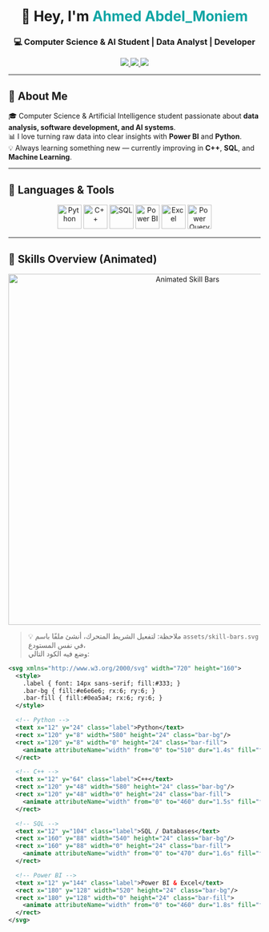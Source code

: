 <!-- Ahmed Abdel_Moniem - Professional GitHub Profile -->

<h1 align="center">👋 Hey, I'm <span style="color:#0ea5a4;">Ahmed Abdel_Moniem</span></h1>
<h3 align="center">💻 Computer Science & AI Student | Data Analyst | Developer</h3>

<p align="center">
  <a href="https://www.linkedin.com/in/ahmed-abdelmoniem" target="_blank">
    <img src="https://img.shields.io/badge/LinkedIn-0A66C2?style=for-the-badge&logo=linkedin&logoColor=white"/>
  </a>
  <a href="https://x.com/Ahmed_Abdel_Moniem" target="_blank">
    <img src="https://img.shields.io/badge/Twitter-000000?style=for-the-badge&logo=x&logoColor=white"/>
  </a>
  <a href="https://www.kaggle.com/" target="_blank">
    <img src="https://img.shields.io/badge/Kaggle-20BEFF?style=for-the-badge&logo=kaggle&logoColor=white"/>
  </a>
</p>

---

## 🧠 About Me  
🎓 Computer Science & Artificial Intelligence student passionate about **data analysis, software development, and AI systems**.  
📊 I love turning raw data into clear insights with **Power BI** and **Python**.  
💡 Always learning something new — currently improving in **C++**, **SQL**, and **Machine Learning**.

---

## 🔧 Languages & Tools
<p align="center">
  <img src="https://cdn.jsdelivr.net/gh/devicons/devicon/icons/python/python-original.svg" height="48" alt="Python" />
  <img src="https://cdn.jsdelivr.net/gh/devicons/devicon/icons/cplusplus/cplusplus-original.svg" height="48" alt="C++" />
  <img src="https://cdn.jsdelivr.net/gh/devicons/devicon/icons/mysql/mysql-original-wordmark.svg" height="48" alt="SQL" />
  <img src="https://upload.wikimedia.org/wikipedia/commons/c/cf/New_Power_BI_Logo.svg" height="48" alt="Power BI" />
  <img src="https://upload.wikimedia.org/wikipedia/commons/7/7f/Microsoft_Office_Excel_%282019–present%29.svg" height="48" alt="Excel" />
  <img src="https://upload.wikimedia.org/wikipedia/commons/f/fc/PowerQuery_Logo.svg" height="48" alt="Power Query" />
</p>

---

## 🚀 Skills Overview (Animated)

<p align="center">
  <img src="./assets/skill-bars.svg" alt="Animated Skill Bars" width="700"/>
</p>

> 💡 ملاحظة: لتفعيل الشريط المتحرك، أنشئ ملفًا باسم `assets/skill-bars.svg` في نفس المستودع،  
> وضع فيه الكود التالي:

```xml
<svg xmlns="http://www.w3.org/2000/svg" width="720" height="160">
  <style>
    .label { font: 14px sans-serif; fill:#333; }
    .bar-bg { fill:#e6e6e6; rx:6; ry:6; }
    .bar-fill { fill:#0ea5a4; rx:6; ry:6; }
  </style>

  <!-- Python -->
  <text x="12" y="24" class="label">Python</text>
  <rect x="120" y="8" width="580" height="24" class="bar-bg"/>
  <rect x="120" y="8" width="0" height="24" class="bar-fill">
    <animate attributeName="width" from="0" to="510" dur="1.4s" fill="freeze" />
  </rect>

  <!-- C++ -->
  <text x="12" y="64" class="label">C++</text>
  <rect x="120" y="48" width="580" height="24" class="bar-bg"/>
  <rect x="120" y="48" width="0" height="24" class="bar-fill">
    <animate attributeName="width" from="0" to="460" dur="1.5s" fill="freeze" />
  </rect>

  <!-- SQL -->
  <text x="12" y="104" class="label">SQL / Databases</text>
  <rect x="160" y="88" width="540" height="24" class="bar-bg"/>
  <rect x="160" y="88" width="0" height="24" class="bar-fill">
    <animate attributeName="width" from="0" to="470" dur="1.6s" fill="freeze" />
  </rect>

  <!-- Power BI -->
  <text x="12" y="144" class="label">Power BI & Excel</text>
  <rect x="180" y="128" width="520" height="24" class="bar-bg"/>
  <rect x="180" y="128" width="0" height="24" class="bar-fill">
    <animate attributeName="width" from="0" to="460" dur="1.8s" fill="freeze" />
  </rect>
</svg>
